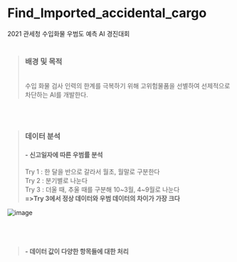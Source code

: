 # Find_Imported_accidental_cargo
2021 관세청 수입화물 우범도 예측 AI 경진대회
<br><br>
> <h3>배경 및 목적</h3> <br>
> 수입 화물 검사 인력의 한계를 극복하기 위해 고위험물품을 선별하여 선제적으로 차단하는 AI를 개발한다.
<br><br>
> <h3>데이터 분석</h3>
> <h4>- 신고일자에 따른 우범률 분석</h4>
> Try 1 : 한 달을 반으로 갈라서 월초, 월말로 구분한다<br>
> Try 2 : 분기별로 나눈다<br>
> Try 3 : 더울 때, 추울 때를 구분해 10~3월, 4~9월로 나눈다<br>
> <b>=>Try 3에서 정상 데이터와 우범 데이터의 차이가 가장 크다</b>
![image](https://user-images.githubusercontent.com/44043468/119469792-a8c7da00-bd82-11eb-8176-23cb0eda7318.png)
  
<br><br>
> <h4>- 데이터 값이 다양한 항목들에 대한 처리</h4>
> 
